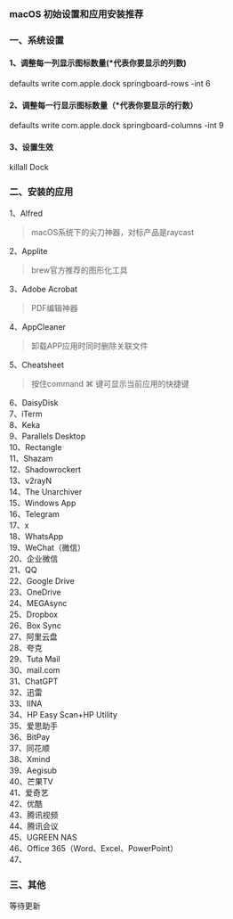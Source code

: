 ### macOS 初始设置和应用安装推荐

### 一、系统设置 
#### 1、调整每一列显示图标数量(*代表你要显示的列数) 
defaults write com.apple.dock springboard-rows -int 6
#### 2、调整每一行显示图标数量（*代表你要显示的行数） 
defaults write com.apple.dock springboard-columns -int 9 
#### 3、设置生效 
killall Dock

###  二、安装的应用
1、Alfred  
>macOS系统下的尖刀神器，对标产品是raycast  

2、Applite 
>brew官方推荐的图形化工具

3、Adobe Acrobat  
>PDF编辑神器

4、AppCleaner  
>卸载APP应用时同时删除关联文件

5、Cheatsheet  
>按住command ⌘ 键可显示当前应用的快捷键  

6、DaisyDisk  
7、iTerm  
8、Keka  
9、Parallels Desktop  
10、Rectangle  
11、Shazam  
12、Shadowrockert  
13、v2rayN  
14、The Unarchiver  
15、Windows App  
16、Telegram  
17、x  
18、WhatsApp  
19、WeChat（微信）  
20、企业微信  
21、QQ  
22、Google Drive  
23、OneDrive  
24、MEGAsync  
25、Dropbox  
26、Box Sync  
27、阿里云盘  
28、夸克  
29、Tuta Mail  
30、mail.com  
31、ChatGPT  
32、迅雷  
33、IINA  
34、HP Easy Scan+HP Utility  
35、爱思助手  
36、BitPay  
37、同花顺  
38、Xmind  
39、Aegisub  
40、芒果TV  
41、爱奇艺  
42、优酷  
43、腾讯视频  
44、腾讯会议  
45、UGREEN NAS  
46、Office 365（Word、Excel、PowerPoint）  
47、

###  三、其他
等待更新
